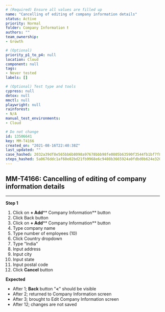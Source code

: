 ```yaml
---
# (Required) Ensure all values are filled up
name: "Cancelling of editing of company information details"
status: Active
priority: Normal
folder: Company Information ❗
authors: ""
team_ownership: 
- Growth

# (Optional)
priority_p1_to_p4: null
location: Cloud
component: null
tags: 
- Never tested
labels: []

# (Optional) Test type and tools
cypress: null
detox: null
mmctl: null
playwright: null
rainforest: 
- N/A
manual_test_environments: 
- Cloud

# Do not change
id: 13506641
key: MM-T4166
created_on: "2021-08-16T22:40:38Z"
last_updated: ""
case_hashed: 2032a39df8e565bb6b8098a97678bbb98fe0805b63590f3544fb1bf7f8ad318a2585cea4d4ef9aa9feab60fc132dbc74
steps_hashed: 5a0676ddc1af60e02bd21fb9968e6c9408b3665924a0fdbd0b624e320c943dbf44bb64f4bbbb4d737ec8e3bb358e74b0
---
```


<!-- (Auto-generated) Based on frontmatter's "key" and "name" -->

## MM-T4166: Cancelling of editing of company information details

---

**Step 1**

1. Click on **+ Add**\*\* Company Information\*\* button
2. Click Back button
3. Click on **+ Add**\*\* Company Information\*\* button
4. Type company name
5. Type number of employees (10)
6. Click Country dropdown
7. Type "India"
8. Input address
9. Input city
10. Input state
11. Input postal code
12. Click **Cancel** button

**Expected**

- After 1; **Back** button "**<**" should be visible
- After 2; returned to Company Information screen
- After 3; brought to Edit Company Information screen
- After 12; changes are not saved
